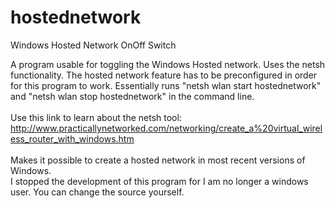 # hostednetwork

Windows Hosted Network OnOff Switch

A program usable for toggling the Windows Hosted network. Uses the netsh functionality. The hosted network feature has to be preconfigured in order for this program to work. Essentially runs "netsh wlan start hostednetwork" and "netsh wlan stop hostednetwork" in the command line.
<br><br>Use this link to learn about the netsh tool: http://www.practicallynetworked.com/networking/create_a%20virtual_wireless_router_with_windows.htm
<br><br>Makes it possible to create a hosted network in most recent versions of Windows.
<br>I stopped the development of this program for I am no longer a windows user. You can change the source yourself.
